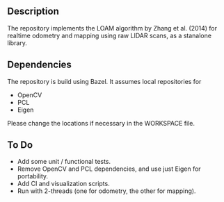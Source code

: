 ## Description

The repository implements the LOAM algorithm by Zhang et al. (2014) for realtime odometry and mapping using raw LIDAR scans, as a stanalone library.

## Dependencies

The repository is build using Bazel. It assumes local repositories for

- OpenCV
- PCL
- Eigen

Please change the locations if necessary in the WORKSPACE file.

## To Do

- Add some unit / functional tests.
- Remove OpenCV and PCL dependencies, and use just Eigen for portability.
- Add CI and visualization scripts.
- Run with 2-threads (one for odometry, the other for mapping).